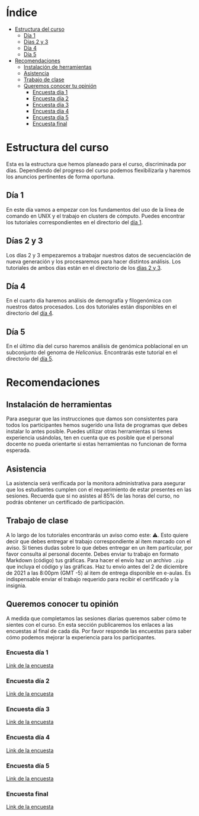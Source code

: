 <!-- markdown-toc start - Don't edit this section. Run M-x markdown-toc-refresh-toc -->
# Índice

- [Estructura del curso](#estructura-del-curso)
    - [Día 1](#día-1)
    - [Días 2 y 3](#días-2-y-3)
    - [Día 4](#día-4)
    - [Día 5](#día-5)
- [Recomendaciones](#recomendaciones)
    - [Instalación de herramientas](#instalación-de-herramientas)
    - [Asistencia](#asistencia)
    - [Trabajo de clase](#trabajo-de-clase)
    - [Queremos conocer tu opinión](#queremos-conocer-tu-opinión)
        - [Encuesta día 1](#encuesta-día-1)
        - [Encuesta día 2](#encuesta-día-2)
        - [Encuesta día 3](#encuesta-día-3)
        - [Encuesta día 4](#encuesta-día-4)
        - [Encuesta día 5](#encuesta-día-5)
        - [Encuesta final](#encuesta-final)

<!-- markdown-toc end -->


# Estructura del curso

Esta es la estructura que hemos planeado para el curso, discriminada por
días. Dependiendo del progreso del curso podemos flexibilizarla y
haremos los anuncios pertinentes de forma oportuna.

## Día 1

En este día vamos a empezar con los fundamentos del uso de la línea de
comando en UNIX y el trabajo en clusters de cómputo. Puedes encontrar
los tutoriales correspondientes en el directorio del [día 1](./dia1/).

## Días 2 y 3

Los días 2 y 3 empezaremos a trabajar nuestros datos de secuenciación de
nueva generación y los procesaremos para hacer distintos análisis. Los
tutoriales de ambos días están en el directorio de los [días 2 y
3](./dia2y3/).

## Día 4

En el cuarto día haremos análisis de demografía y filogenómica con
nuestros datos procesados. Los dos tutoriales están disponibles en el
directorio del [día 4](./dia4/).

## Día 5

En el último día del curso haremos análisis de genómica poblacional en
un subconjunto del genoma de *Heliconius*. Encontrarás este tutorial en
el directorio del [día 5](./dia5/).

# Recomendaciones

## Instalación de herramientas

Para asegurar que las instrucciones que damos son consistentes para
todos los participantes hemos sugerido una lista de programas que debes
instalar lo antes posible. Puedes utilizar otras herramientas si tienes
experiencia usándolas, ten en cuenta que es posible que el personal
docente no pueda orientarte si estas herramientas no funcionan de forma
esperada.

## Asistencia

La asistencia será verificada por la monitora administrativa para
asegurar que los estudiantes cumplen con el requerimiento de estar
presentes en las sesiones. Recuerda que si no asistes al 85% de las
horas del curso, no podrás obntener un certificado de participación.

## Trabajo de clase

A lo largo de los tutoriales encontrarás un aviso como este: :warning:.
Esto quiere decir que debes entregar el trabajo correspondiente al ítem
marcado con el aviso. Si tienes dudas sobre lo que debes entregar en un
ítem particular, por favor consulta al personal docente. Debes enviar tu
trabajo en formato Markdown (código) tus gráficas. Para hacer el envío
haz un archivo `.zip` que incluya el código y las gráficas. Haz tu envío
antes del 2 de diciembre de 2021 a las 8:00pm (GMT -5) al item de
entrega disponible en e-aulas. Es indispensable enviar el trabajo
requerido para recibir el certificado y la insignia.

## Queremos conocer tu opinión

A medida que completamos las sesiones diarias queremos saber cómo te
sientes con el curso. En esta sección publicaremos los enlaces a las
encuestas al final de cada día. Por favor responde las encuestas para
saber cómo podemos mejorar la experiencia para los participantes.

### Encuesta día 1

[Link de la encuesta](https://forms.gle/Kz1i7e5WGrtyaCf57)

### Encuesta día 2

[Link de la encuesta](https://forms.gle/zZJbTi2ZiZrHdTgc8)

### Encuesta día 3

[Link de la encuesta](https://forms.gle/FuRpzi3nMHPa6CkB8)

### Encuesta día 4

[Link de la encuesta](https://forms.gle/4ZunCvaUthuxGjnJ9)

### Encuesta día 5

[Link de la encuesta](https://forms.gle/bQNhW37vpqASaCtZ9)

### Encuesta final

[Link de la encuesta](https://forms.gle/5wkfQQftTR6TY5DC8)
